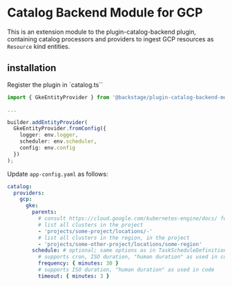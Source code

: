 # Catalog Backend Module for GCP

This is an extension module to the plugin-catalog-backend plugin, containing catalog processors and providers to ingest GCP resources as `Resource` kind entities.

## installation

Register the plugin in `catalog.ts``

```typescript
import { GkeEntityProvider } from '@backstage/plugin-catalog-backend-module-gcp';

...

builder.addEntityProvider(
  GkeEntityProvider.fromConfig({
    logger: env.logger,
    scheduler: env.scheduler,
    config: env.config
  })
);
```

Update `app-config.yaml` as follows:

```yaml
catalog:
  providers:
    gcp:
      gke:
        parents:
          # consult https://cloud.google.com/kubernetes-engine/docs/ for valid values
          # list all clusters in the project
          - 'projects/some-project/locations/-'
          # list all clusters in the region, in the project
          - 'projects/some-other-project/locations/some-region'
        schedule: # optional; same options as in TaskScheduleDefinition
          # supports cron, ISO duration, "human duration" as used in code
          frequency: { minutes: 30 }
          # supports ISO duration, "human duration" as used in code
          timeout: { minutes: 3 }
```

